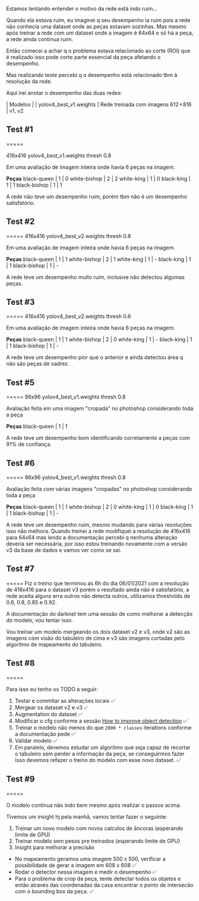 Estamos tentando entender o motivo da rede está indo ruim...

Quando ela estava ruim, eu imaginei q seu desempenho ia ruim pois a rede não conhecia uma dataset
onde as peças estavam sozinhas. Mas mesmo após treinar a rede com um dataset onde a imagem é 64x64
e só há a peça, a rede ainda continua ruim.

Então comecei a achar q o problema estava relacionado ao corte (ROI) que é realizado isso pode corte parte
essencial da peça afetando o desempenho.

Mas realizando teste percebi q o desempenho está relacionado tbm à resolução da rede.

Aqui irei anotar o desempenho das duas redes:

| Modelos |
| yolov4_best_v1.weights | Rede treinada com imagens 612 × 816    | v1, v2

## Test #1
=====

416x416
yolov4_best_v1.weights
thresh 0.8

Em uma avaliação de imagem inteira onde havia 6 peças na imagem.

**Peças**
black-queen     | 1 | 0
white-bishop    | 2 | 2
white-king      | 1 | 0 
black-king      | 1 | 1
black-bishop    | 1 | 1

A rede não teve um desempenho ruim, porém tbm não é um desempenho satisfatório.

## Test #2
=====
416x416
yolov4_best_v2.weights
thresh 0.8

Em uma avaliação de imagem inteira onde havia 6 peças na imagem.

**Peças**
black-queen     | 1 | 1
white-bishop    | 2 | 1
white-king      | 1 | - 
black-king      | 1 | 1
black-bishop    | 1 | -

A rede teve um desempenho muito ruim, inclusive não detectou algumas peças.

## Test #3
=====
416x416
yolov4_best_v2.weights
thresh 0.6

Em uma avaliação de imagem inteira onde havia 6 peças na imagem.

**Peças**
black-queen     | 1 | 1
white-bishop    | 2 | 0
white-king      | 1 | - 
black-king      | 1 | 1
black-bishop    | 1 | -

A rede teve um desempenho pior que o anterior e ainda detectou área q não são peças
de xadrez.

## Test #5
=====
96x96
yolov4_best_v1.weights
thresh 0.8

Avaliação feita em uma imagem "cropada" no photoshop considerando toda a peça

**Peças**
black-queen     | 1 | 1

A rede teve um desempenho bom identificando corretamente a peças com 91% de confiança.

## Test #6
=====
96x96
yolov4_best_v1.weights
thresh 0.8

Avaliação feita com várias imagens "cropadas" no photoshop considerando toda a peça

**Peças**
black-queen     | 1 | 1
white-bishop    | 2 | 0
white-king      | 1 | 0
black-king      | 1 | 1
black-bishop    | 1 | -

A rede teve um desempenho ruim, mesmo mudando para várias resoluções isso não melhora.
Quando treinei a rede modifiquei a resolução de 416x416 para 64x64 mas lendo a documentação percebi q nenhuma alteração deveria ser necessária, por isso estou treinando novamente com a versão v3 da base de dados e vamos ver como se sai.

## Test #7
=====
Fiz o treino que terminou as 6h do dia 06/01/2021 com a resolução de 416x416 para o dataset v3 porém o resultado ainda não é satisfatório, a rede aceita alguns erra outros não detecta outros, utilizamos thresholds de 0.6, 0.8, 0.85 e 0.92.

A documentação do darknet tem uma sessão de como melhorar a detecção do modelo, vou tentar isso.

Vou treinar um modelo mergeando os dois dataset v2 e v3, onde v2 são as imagens com visão do tabuleiro de cima e v3 são imagens cortadas pelo algoritmo de mapeamento do tabuleiro.

## Test #8
=====

Para isso eu tenho os TODO a seguir:

1. Testar e commitar as alterações locais ✅
2. Mergear os dataset v2 e v3 ✅
3. Augmentation do dataset ✅
4. Modificar o cfg conforme a sessão [How to improve object detection](https://github.com/AlexeyAB/darknet#how-to-improve-object-detection) ✅
5. Treinar o modelo não menos do que `2000 * classes` iterations conforme a documentação pede ✅
6. Validar modelo ✅
7. Em paralelo, devemos estudar um algoritmo que seja capaz de recortar o tabuleiro sem perder a informação da peça, se conseguirmos fazer isso devemos refazer o treino do modelo com esse novo dataset. ✅

## Test #9
=====

O modelo continua não indo bem mesmo após realizar o passos acima.

Tivemos um insight hj pela manhã, vamos tentar fazer o seguinte:

1. Treinar um novo modelo com novos calculos de âncoras (esperando limite de GPU)
2. Treinar modelo sem pesos pre treinados (esperando limite de GPU)
3. Insight para melhorar a precisão
  - No mapeamento geramos uma imagem 500 x 500, verificar a possibilidade de gerar a imagem em 608 x 608 ✅
  - Rodar o detector nessa imagem e medir o desempenho ✅
  - Para o problema de crop da peça, tente detectar todos os objetos e então através das coordenadas da casa encontrar o ponto de intersecão com o bounding box da peça. ✅